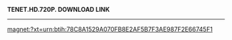 <!DOCTYPE html>
<html>
  <head>
    <meta charset="UTF-8">
    <b>TENET.HD.720P. DOWNLOAD LINK</b>
  </head>
  <body>
    <hr>
  <p><a href="http://magnet:?xt=urn:btih:78C8A1529A070FB8E2AF5B7F3AE987F2E66745F1">magnet:?xt=urn:btih:78C8A1529A070FB8E2AF5B7F3AE987F2E66745F1</a></p>
  </body>
</html>
